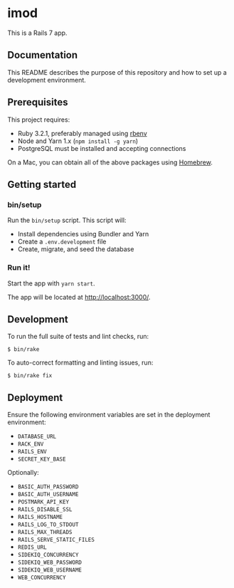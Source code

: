 # imod

This is a Rails 7 app.

## Documentation

This README describes the purpose of this repository and how to set up a development environment.

<!-- Links to additional project documentation can go here. -->

## Prerequisites

This project requires:

* Ruby 3.2.1, preferably managed using [rbenv][]
* Node and Yarn 1.x (`npm install -g yarn`)
* PostgreSQL must be installed and accepting connections

On a Mac, you can obtain all of the above packages using [Homebrew][].

## Getting started

### bin/setup

Run the `bin/setup` script. This script will:

* Install dependencies using Bundler and Yarn
* Create a `.env.development` file
* Create, migrate, and seed the database

### Run it!

Start the app with `yarn start`.

The app will be located at <http://localhost:3000/>.

## Development

To run the full suite of tests and lint checks, run:

```
$ bin/rake
```

To auto-correct formatting and linting issues, run:

```
$ bin/rake fix
```

## Deployment

Ensure the following environment variables are set in the deployment environment:

* `DATABASE_URL`
* `RACK_ENV`
* `RAILS_ENV`
* `SECRET_KEY_BASE`

Optionally:

* `BASIC_AUTH_PASSWORD`
* `BASIC_AUTH_USERNAME`
* `POSTMARK_API_KEY`
* `RAILS_DISABLE_SSL`
* `RAILS_HOSTNAME`
* `RAILS_LOG_TO_STDOUT`
* `RAILS_MAX_THREADS`
* `RAILS_SERVE_STATIC_FILES`
* `REDIS_URL`
* `SIDEKIQ_CONCURRENCY`
* `SIDEKIQ_WEB_PASSWORD`
* `SIDEKIQ_WEB_USERNAME`
* `WEB_CONCURRENCY`

[rbenv]:https://github.com/sstephenson/rbenv
[Homebrew]:http://brew.sh
